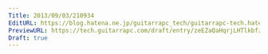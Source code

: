 ```yaml
---
Title: 2013/09/03/210934
EditURL: https://blog.hatena.ne.jp/guitarrapc_tech/guitarrapc-tech.hatenablog.com/atom/entry/6802418398340967696
PreviewURL: https://tech.guitarrapc.com/draft/entry/zeEZaQaHqrjLHTlkbfzOIpOG6Mk
Draft: true
---
```


